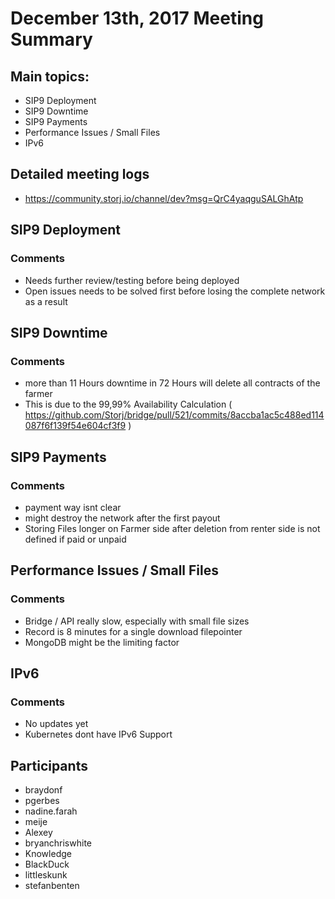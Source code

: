 # December 13th, 2017 Meeting Summary

## Main topics:

- SIP9 Deployment
- SIP9 Downtime
- SIP9 Payments
- Performance Issues / Small Files
- IPv6

## Detailed meeting logs

- https://community.storj.io/channel/dev?msg=QrC4yaqguSALGhAtp

## SIP9 Deployment

### Comments
- Needs further review/testing before being deployed
- Open issues needs to be solved first before losing the complete network as a result

## SIP9 Downtime

### Comments
- more than 11 Hours downtime in 72 Hours will delete all contracts of the farmer
- This is due to the 99,99% Availability Calculation ( https://github.com/Storj/bridge/pull/521/commits/8accba1ac5c488ed114087f6f139f54e604cf3f9 )

## SIP9 Payments

### Comments
- payment way isnt clear
- might destroy the network after the first payout
- Storing Files longer on Farmer side after deletion from renter side is not defined if paid or unpaid

## Performance Issues / Small Files

### Comments
- Bridge / API really slow, especially with small file sizes
- Record is 8 minutes for a single download filepointer
- MongoDB might be the limiting factor

## IPv6

### Comments
- No updates yet
- Kubernetes dont have IPv6 Support

## Participants

- braydonf
- pgerbes
- nadine.farah
- meije
- Alexey
- bryanchriswhite
- Knowledge
- BlackDuck
- littleskunk
- stefanbenten
